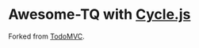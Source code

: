 Awesome-TQ with [Cycle.js](https://github.com/staltz/cycle)
===================

Forked from [TodoMVC](http://staltz.com/todomvc-cycle).

